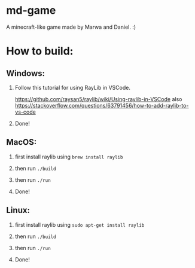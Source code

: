 # md-game

A minecraft-like game made by Marwa and Daniel.  :)

# How to build:

## Windows:

1. Follow this tutorial for using RayLib in VSCode.

	https://github.com/raysan5/raylib/wiki/Using-raylib-in-VSCode
also
	https://stackoverflow.com/questions/63791456/how-to-add-raylib-to-vs-code

2. Done!

## MacOS:

1. first install raylib using `brew install raylib`

2. then run `./build`

3. then run `./run`

4. Done!


## Linux:

1. first install raylib using `sudo apt-get install raylib`

2. then run `./build`

3. then run `./run`

4. Done!

